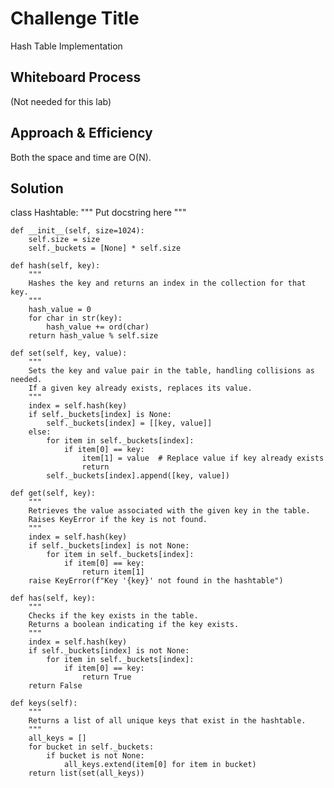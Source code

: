 # Challenge Title
<!-- Description of the challenge -->
Hash Table Implementation

## Whiteboard Process
<!-- Embedded whiteboard image -->
(Not needed for this lab)

## Approach & Efficiency
<!-- What approach did you take? Why? What is the Big O space/time for this approach? -->

Both the space and time are O(N).

## Solution
<!-- Show how to run your code, and examples of it in action -->

class Hashtable:
    """
    Put docstring here
    """

    def __init__(self, size=1024):
        self.size = size
        self._buckets = [None] * self.size

    def hash(self, key):
        """
        Hashes the key and returns an index in the collection for that key.
        """
        hash_value = 0
        for char in str(key):
            hash_value += ord(char)
        return hash_value % self.size

    def set(self, key, value):
        """
        Sets the key and value pair in the table, handling collisions as needed.
        If a given key already exists, replaces its value.
        """
        index = self.hash(key)
        if self._buckets[index] is None:
            self._buckets[index] = [[key, value]]
        else:
            for item in self._buckets[index]:
                if item[0] == key:
                    item[1] = value  # Replace value if key already exists
                    return
            self._buckets[index].append([key, value])

    def get(self, key):
        """
        Retrieves the value associated with the given key in the table.
        Raises KeyError if the key is not found.
        """
        index = self.hash(key)
        if self._buckets[index] is not None:
            for item in self._buckets[index]:
                if item[0] == key:
                    return item[1]
        raise KeyError(f"Key '{key}' not found in the hashtable")

    def has(self, key):
        """
        Checks if the key exists in the table.
        Returns a boolean indicating if the key exists.
        """
        index = self.hash(key)
        if self._buckets[index] is not None:
            for item in self._buckets[index]:
                if item[0] == key:
                    return True
        return False

    def keys(self):
        """
        Returns a list of all unique keys that exist in the hashtable.
        """
        all_keys = []
        for bucket in self._buckets:
            if bucket is not None:
                all_keys.extend(item[0] for item in bucket)
        return list(set(all_keys))
